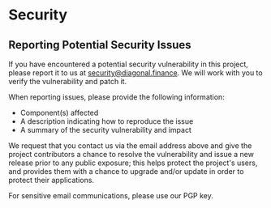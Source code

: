 # Security

## Reporting Potential Security Issues

If you have encountered a potential security vulnerability in this project, please report it to us at security@diagonal.finance. We will work with you to verify the vulnerability and patch it.

When reporting issues, please provide the following information:

- Component(s) affected
- A description indicating how to reproduce the issue
- A summary of the security vulnerability and impact

We request that you contact us via the email address above and give the project contributors a chance to resolve the vulnerability and issue a new release prior to any public exposure; this helps protect the project's users, and provides them with a chance to upgrade and/or update in order to protect their applications.

For sensitive email communications, please use our PGP key.
